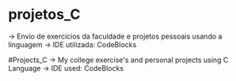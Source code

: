 # projetos_C 
  -> Envio de exercícios da faculdade e projetos pessoais usando a linguagem 
  -> IDE utilizada: CodeBlocks
  
#Projects_C
  -> My college exercise's and personal projects using C Language
  -> IDE used: CodeBlocks
